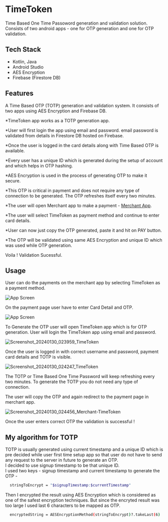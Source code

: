 # TimeToken

Time Based One Time Passoword generation and validation solution.
Consists of two android apps - one for OTP generation and one for OTP validation.


## Tech Stack

* Kotlin, Java
* Android Studio
* AES Encryption
* Firebase (Firestore DB)


## Features

A Time Based OTP (TOTP) generation and validation system. It consists of two apps using AES Encryption and Firebase DB.  
  
*TimeToken app works as a TOTP generation app.  

*User will first login the app using email and password. email password is validated from details in Firestore DB hosted on Firebase.

*Once the user is logged in the card details along with Time Based OTP is available. 

*Every user has a unique ID which is generated during the setup of account and which helps in OTP hashing.

*AES Encryption is used in the process of generating OTP to make it secure.

*This OTP is critical in payment and does not require any type of connection to be generated. The OTP refreshes itself every two minutes.

*The user will open Merchant app to make a payment - [Merchant App](https://github.com/Niteshknows/Merchant-App-TimeToken). 

*The user will select TimeToken as payment method and continue to enter card details.

*User can now just copy the OTP generated, paste it and hit on PAY button.  

*The OTP will be validated using same AES Encryption and unique ID which was used while OTP generation.

Voila ! Validation Sucessful.

## Usage


User can do the payments on the merchant app by selecting TimeToken as a payment method.

![App Screen](https://github.com/Niteshknows/sortingVisualiser.github.io/assets/62033523/9f2db461-e63c-4085-b71d-949b1b925c23)

On the payment page user have to enter Card Detail and OTP. 

![App Screen](https://github.com/Niteshknows/sortingVisualiser.github.io/assets/62033523/9f8b41de-9fb2-47e4-9012-235d60902c7a)

To Generate the OTP user will open TimeToken app which is for OTP generation. User will login the TimeToken app using email and password.

![Screenshot_20240130_023959_TimeToken](https://github.com/Niteshknows/sortingVisualiser.github.io/assets/62033523/59d94691-ad0e-454a-9948-3cbda44ff18d)

Once the user is logged in with correct username and password, payment card details and TOTP is visible.

![Screenshot_20240130_024247_TimeToken](https://github.com/Niteshknows/sortingVisualiser.github.io/assets/62033523/3ef31ff0-afd2-4603-bd7a-04d2665941f6)

The TOTP or Time Based One Time Password will keep refreshing every two minutes. To generate the TOTP you do not need any type of connection.

The user will copy the OTP and again redirect to the payment page in merchant app.

![Screenshot_20240130_024456_Merchant-TimeToken](https://github.com/Niteshknows/sortingVisualiser.github.io/assets/62033523/b8f155b7-f777-4b82-b45f-92b10b400b4a)

Once the user enters correct OTP the validation is successful !
## My algorithm for TOTP

TOTP is usually generated using current timestamp and a unique ID which is pre decided while user first time setup app so that user do not have to send any request to the server in future to generate an OTP.  
I decided to use signup timestamp to be that unique ID.  
I used two keys - signup timestamp and current timestamp to generate the OTP - 
```bash
  stringToEncrypt = "$signupTimestamp:$currentTimestamp"
```
Then I encrypted the result using AES Encryption which is considered as one of the safest encryption techniques. But since the encryted result was too large I used last 6 characters to be mapped as OTP. 

```bash
  encryptedString = AESEncryptionMethod(stringToEncrypt)?.takeLast(6)
```

